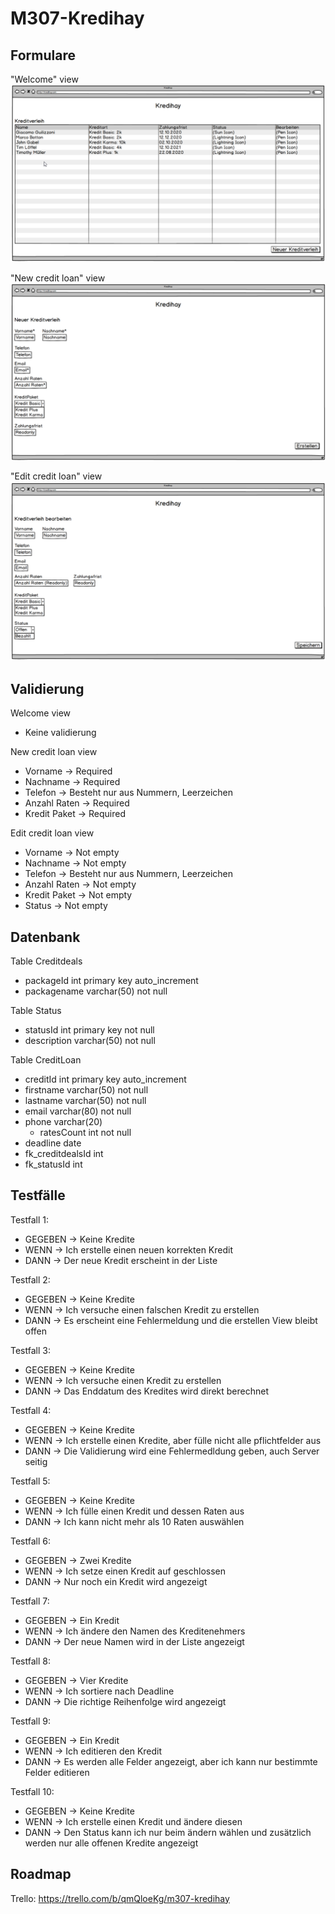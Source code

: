 # M307-Kredihay

## Formulare

"Welcome" view
![alt text](res/WelcomeView.png)

"New credit loan" view
![alt text](res/NewCredit.png)

"Edit credit loan" view
![alt text](res/EditCredit.png)


## Validierung
Welcome view
  - Keine validierung
  
New credit loan view
  - Vorname -> Required
  - Nachname -> Required
  - Telefon -> Besteht nur aus Nummern, Leerzeichen 
  - Anzahl Raten -> Required
  - Kredit Paket -> Required
  
Edit credit loan view
  - Vorname -> Not empty
  - Nachname -> Not empty
  - Telefon -> Besteht nur aus Nummern, Leerzeichen 
  - Anzahl Raten -> Not empty
  - Kredit Paket -> Not empty
  - Status -> Not empty

## Datenbank

Table Creditdeals
  - packageId int primary key auto_increment
  - packagename varchar(50) not null
  
Table Status
  - statusId int primary key not null
  - description varchar(50) not null
  
Table CreditLoan
  - creditId int primary key auto_increment
  - firstname varchar(50) not null
  - lastname varchar(50) not null
  - email varchar(80) not null
  - phone varchar(20)
	- ratesCount int not null
  - deadline date
  - fk_creditdealsId int
  - fk_statusId int

## Testfälle

Testfall 1:
- GEGEBEN ->   Keine Kredite
- WENN    ->   Ich erstelle einen neuen korrekten Kredit
- DANN    ->   Der neue Kredit erscheint in der Liste

Testfall 2:
- GEGEBEN ->   Keine Kredite
- WENN    ->   Ich versuche einen falschen Kredit zu erstellen
- DANN    ->   Es erscheint eine Fehlermeldung und die erstellen View bleibt offen

Testfall 3:
- GEGEBEN ->   Keine Kredite
- WENN    ->   Ich versuche einen Kredit zu erstellen
- DANN    ->   Das Enddatum des Kredites wird direkt berechnet

Testfall 4:
- GEGEBEN ->   Keine Kredite
- WENN    ->   Ich erstelle einen Kredite, aber fülle nicht alle pflichtfelder aus
- DANN    ->   Die Validierung wird eine Fehlermedldung geben, auch Server seitig

Testfall 5:
- GEGEBEN ->   Keine Kredite
- WENN    ->   Ich fülle einen Kredit und dessen Raten aus
- DANN    ->   Ich kann nicht mehr als 10 Raten auswählen

Testfall 6:
- GEGEBEN ->   Zwei Kredite
- WENN    ->   Ich setze einen Kredit auf geschlossen
- DANN    ->   Nur noch ein Kredit wird angezeigt

Testfall 7:
- GEGEBEN ->   Ein Kredit
- WENN    ->   Ich ändere den Namen des Kreditenehmers
- DANN    ->   Der neue Namen wird in der Liste angezeigt

Testfall 8:
- GEGEBEN ->   Vier Kredite
- WENN    ->   Ich sortiere nach Deadline
- DANN    ->   Die richtige Reihenfolge wird angezeigt

Testfall 9:
- GEGEBEN ->   Ein Kredit
- WENN    ->   Ich editieren den Kredit
- DANN    ->   Es werden alle Felder angezeigt, aber ich kann nur bestimmte Felder editieren

Testfall 10:
- GEGEBEN ->   Keine Kredite
- WENN    ->   Ich erstelle einen Kredit und ändere diesen
- DANN    ->   Den Status kann ich nur beim ändern wählen und zusätzlich werden nur alle offenen Kredite angezeigt

## Roadmap
Trello: https://trello.com/b/qmQloeKg/m307-kredihay
